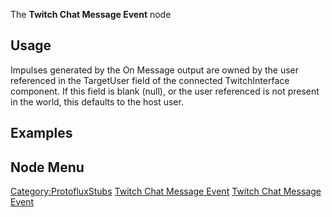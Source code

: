 <languages></languages> <translate>

The **Twitch Chat Message Event** node

## Usage

Impulses generated by the On Message output are owned by the user
referenced in the TargetUser field of the connected TwitchInterface
component. If this field is blank (null), or the user referenced is not
present in the world, this defaults to the host user.

## Examples

## Node Menu

</translate>

[Category:ProtofluxStubs](Category:ProtofluxStubs "wikilink") [Twitch
Chat Message Event](Category:Protoflux{{#translation:}} "wikilink")
[Twitch Chat Message
Event](Category:Protoflux:Network:Twitch{{#translation:}} "wikilink")